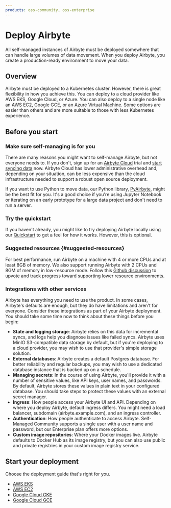 ```yaml
---
products: oss-community, oss-enterprise
---
```


# Deploy Airbyte

All self-managed instances of Airbyte must be deployed somewhere that can handle large volumes of data movement. When you deploy Airbyte, you create a production-ready environment to move your data.

## Overview

Airbyte must be deployed to a Kubernetes cluster. However, there is great flexibility in how you achieve this. You can deploy to a cloud provider like AWS EKS, Google Cloud, or Azure. You can also deploy to a single node like an AWS EC2, Google GCE, or an Azure Virtual Machine. Some options are easier than others and are more suitable to those with less Kubernetes experience.

## Before you start

### Make sure self-managing is for you

There are many reasons you might want to self-manage Airbyte, but not everyone needs to. If you don't, sign up for an [Airbyte Cloud](https://cloud.airbyte.com/signup) trial and [start syncing data](../using-airbye/getting-started/add-a-source) now. Airbyte Cloud has lower administrative overhead and, depending on your situation, can be less expensive than the cloud infrastructure needed to support a robust open source deployment.

If you want to use Python to move data, our Python library, [PyAirbyte](../pyairbyte/getting-started), might be the best fit for you. It's a good choice if you're using Jupyter Notebook or iterating on an early prototype for a large data project and don't need to run a server.

### Try the quickstart

If you haven't already, you might like to try deploying Airbyte locally using our [Quickstart](../using-airbyte/getting-started/oss-quickstart) to get a feel for how it works. However, this is optional.

### Suggested resources {#suggested-resources}

For best performance, run Airbyte on a machine with 4 or more CPUs and at least 8GB of memory. We also support running Airbyte with 2 CPUs and 8GM of memory in low-resource mode. Follow this [Github discussion](https://github.com/airbytehq/airbyte/discussions/44391) to upvote and track progress toward supporting lower resource environments.

### Integrations with other services

Airbyte has everything you need to use the product. In some cases, Airbyte's defaults are enough, but they do have limitations and aren't for everyone. Consider these integrations as part of your Airbyte deployment. You should take some time now to think about these things before you begin:

- **State and logging storage**: Airbyte relies on this data for incremental syncs, and logs help you diagnose issues like failed syncs. Airbyte uses MinIO S3-compatible data storage by default, but if you're deploying to a cloud provider, you may wish to use that provider's simple storage solution.
- **External databases**: Airbyte creates a default Postgres database. For better reliability and regular backups, you may wish to use a dedicated database instance that is backed up on a schedule.
- **Managing secrets**: In the course of using Airbyte, you'll provide it with a number of sensitive values, like API keys, user names, and passwords. By default, Airbyte stores these values in plain text in your configured database. You should take steps to protect these values with an external secret manager.
- **Ingress**: How people access your Airbyte UI and API. Depending on where you deploy Airbyte, default ingress differs. You might need a load balancer, subdomain (airbyte.example.com), and an ingress controller.
- **Authentication**: How people authenticate to access Airbyte. Self-Managed Community supports a single user with a user name and password, but our Enterprise plan offers more options.
- **Custom image repositories**: Where your Docker images live. Airbyte defaults to Docker Hub as its image registry, but you can also use public and private registries in your custom image registry service.

## Start your deployment

Choose the deployment guide that's right for you.

- [AWS EKS](deploy-airbyte-aws-eks)
- [AWS EC2](deploy-airbyte-aws-ec2)
- [Google Cloud GKE](https://www.example.com)
- [Google Cloud GCE](https://www.example.com)
